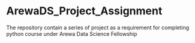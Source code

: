 # ArewaDS_Project_Assignment
The repository contain a series of project as a requirement for completing python course under Arewa Data Science Fellowship
